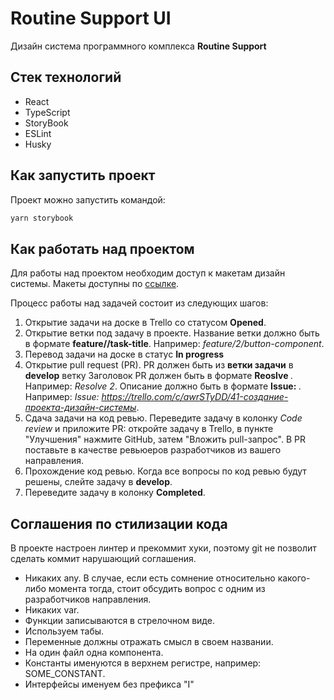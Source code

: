# Routine Support UI
Дизайн система программного комплекса **Routine Support**

## Стек технологий
- React
- TypeScript
- StoryBook
- ESLint
- Husky

## Как запустить проект
Проект можно запустить командой:
```bash
yarn storybook
```

## Как работать над проектом
Для работы над проектом необходим доступ к макетам дизайн системы. 
Макеты доступны по [ссылке](https://www.figma.com/file/9m90Pt3GJW8lUrbEAxQhwV/Routine-support?node-id=1%3A3).

Процесс работы над задачей состоит из следующих шагов:
1. Открытие задачи на доске в Trello со статусом **Opened**.
2. Открытие ветки под задачу в проекте. Название ветки должно быть в формате **feature/<task-id>/task-title**. Например: *feature/2/button-component*.
3. Перевод задачи на доске в статус **In progress**
4. Открытие pull request (PR). PR должен быть из **ветки задачи** в **develop** ветку Заголовок PR должен быть в формате **Reoslve <task-id>**. Например: *Resolve 2*. Описание должно быть в формате **Issue: <link-to-issue>**. Например: *Issue: https://trello.com/c/awrSTyDD/41-создание-проекта-дизайн-системы*.
5. Сдача задачи на код ревью. Переведите задачу в колонку *Code review* и приложите PR: откройте задачу в Trello, в пункте "Улучшения" нажмите GitHub, затем "Вложить pull-запрос". В PR поставьте в качестве ревьюеров разработчиков из вашего направления.
6. Прохождение код ревью. Когда все вопросы по код ревью будут решены, слейте задачу в **develop**.
7. Переведите задачу в колонку **Completed**.

## Соглашения по стилизации кода
В проекте настроен линтер и прекоммит хуки, поэтому git не позволит сделать коммит нарушающий соглашения.

- Никаких any. В случае, если есть сомнение относительно какого-либо момента тогда, стоит обсудить вопрос с одним из разработчиков направления.
- Никаких var.
- Функции записываются в стрелочном виде.
- Используем табы.
- Переменные должны отражать смысл в своем названии.
- На один файл одна компонента.
- Константы именуются в верхнем регистре, например: SOME_CONSTANT.
- Интерфейсы именуем без префикса "I"